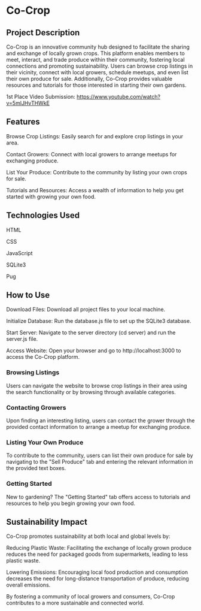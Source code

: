 # Co-Crop
## Project Description
Co-Crop is an innovative community hub designed to facilitate the sharing and exchange of locally grown crops. This platform enables members to meet, interact, and trade produce within their community, fostering local connections and promoting sustainability. Users can browse crop listings in their vicinity, connect with local growers, schedule meetups, and even list their own produce for sale. Additionally, Co-Crop provides valuable resources and tutorials for those interested in starting their own gardens. 

1st Place Video Submission: https://www.youtube.com/watch?v=5mlJHvTHWkE

## Features
Browse Crop Listings: Easily search for and explore crop listings in your area.

Contact Growers: Connect with local growers to arrange meetups for exchanging produce.

List Your Produce: Contribute to the community by listing your own crops for sale.

Tutorials and Resources: Access a wealth of information to help you get started with growing your own food.

## Technologies Used
HTML

CSS

JavaScript

SQLite3

Pug

## How to Use
Download Files: Download all project files to your local machine.

Initialize Database: Run the database.js file to set up the SQLite3 database.

Start Server: Navigate to the server directory (cd server) and run the server.js file.

Access Website: Open your browser and go to http://localhost:3000 to access the Co-Crop platform.

### Browsing Listings
Users can navigate the website to browse crop listings in their area using the search functionality or by browsing through available categories.

### Contacting Growers
Upon finding an interesting listing, users can contact the grower through the provided contact information to arrange a meetup for exchanging produce.

### Listing Your Own Produce
To contribute to the community, users can list their own produce for sale by navigating to the "Sell Produce" tab and entering the relevant information in the provided text boxes.

### Getting Started
New to gardening? The "Getting Started" tab offers access to tutorials and resources to help you begin growing your own food.

## Sustainability Impact

Co-Crop promotes sustainability at both local and global levels by:

Reducing Plastic Waste: Facilitating the exchange of locally grown produce reduces the need for packaged goods from supermarkets, leading to less plastic waste.

Lowering Emissions: Encouraging local food production and consumption decreases the need for long-distance transportation of produce, reducing overall emissions.

By fostering a community of local growers and consumers, Co-Crop contributes to a more sustainable and connected world.
